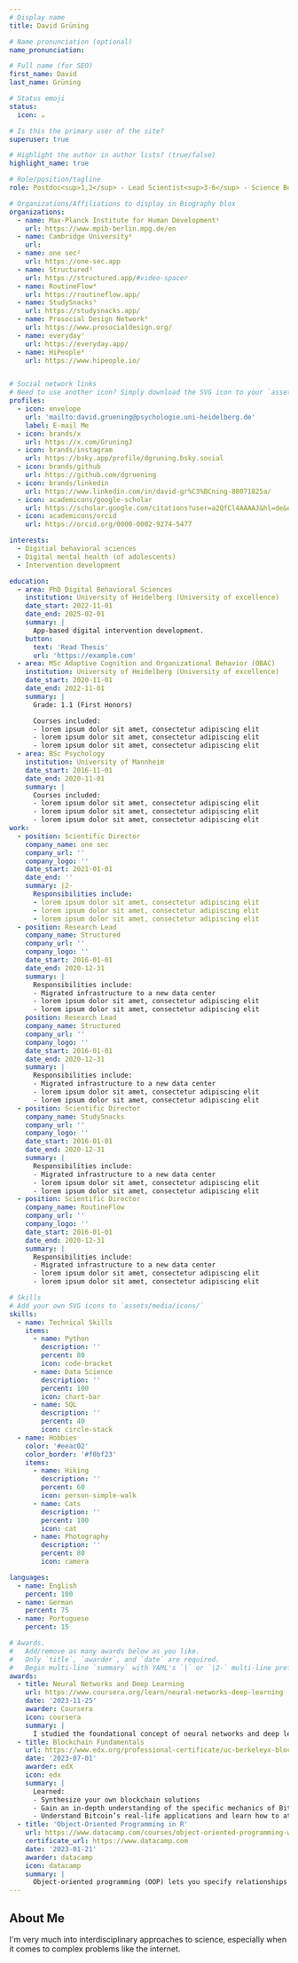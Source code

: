```yaml
---
# Display name
title: David Grüning

# Name pronunciation (optional)
name_pronunciation:

# Full name (for SEO)
first_name: David
last_name: Grüning

# Status emoji
status:
  icon: ☕️

# Is this the primary user of the site?
superuser: true

# Highlight the author in author lists? (true/false)
highlight_name: true

# Role/position/tagline
role: Postdoc<sup>1,2</sup> - Lead Scientist<sup>3-6</sup> - Science Board Chair<sup>6</sup>

# Organizations/Affiliations to display in Biography blox
organizations:
  - name: Max-Planck Institute for Human Development¹
    url: https://www.mpib-berlin.mpg.de/en
  - name: Cambridge University²
    url: 
  - name: one sec²
    url: https://one-sec.app
  - name: Structured³
    url: https://structured.app/#video-spacer
  - name: RoutineFlow⁴
    url: https://routineflow.app/
  - name: StudySnacks⁵
    url: https://studysnacks.app/
  - name: Prosocial Design Network⁶
    url: https://www.prosocialdesign.org/
  - name: everyday⁷
    url: https://everyday.app/
  - name: HiPeople⁸
    url: https://www.hipeople.io/


# Social network links
# Need to use another icon? Simply download the SVG icon to your `assets/media/icons/` folder.
profiles:
  - icon: envelope
    url: 'mailto:david.gruening@psychologie.uni-heidelberg.de'
    label: E-mail Me
  - icon: brands/x
    url: https://x.com/GruningJ
  - icon: brands/instagram
    url: https://bsky.app/profile/dgruning.bsky.social
  - icon: brands/github
    url: https://github.com/dgruening
  - icon: brands/linkedin
    url: https://www.linkedin.com/in/david-gr%C3%BCning-88071825a/
  - icon: academicons/google-scholar
    url: https://scholar.google.com/citations?user=a2QfCl4AAAAJ&hl=de&oi=ao
  - icon: academicons/orcid
    url: https://orcid.org/0000-0002-9274-5477

interests:
  - Digitial behavioral sciences
  - Digital mental health (of adolescents)
  - Intervention development

education:
  - area: PhD Digital Behavioral Sciences
    institution: University of Heidelberg (University of excellence)
    date_start: 2022-11-01
    date_end: 2025-02-01
    summary: |
      App-based digital intervention development.
    button:
      text: 'Read Thesis'
      url: 'https://example.com'
  - area: MSc Adaptive Cognition and Organizational Behavior (OBAC)
    institution: University of Heidelberg (University of excellence)
    date_start: 2020-11-01
    date_end: 2022-11-01
    summary: |
      Grade: 1.1 (First Honors)

      Courses included:
      - lorem ipsum dolor sit amet, consectetur adipiscing elit
      - lorem ipsum dolor sit amet, consectetur adipiscing elit
      - lorem ipsum dolor sit amet, consectetur adipiscing elit
  - area: BSc Psychology
    institution: University of Mannheim
    date_start: 2016-11-01
    date_end: 2020-11-01
    summary: |
      Courses included:
      - lorem ipsum dolor sit amet, consectetur adipiscing elit
      - lorem ipsum dolor sit amet, consectetur adipiscing elit
      - lorem ipsum dolor sit amet, consectetur adipiscing elit
work:
  - position: Scientific Director
    company_name: one sec
    company_url: ''
    company_logo: ''
    date_start: 2021-01-01
    date_end: ''
    summary: |2-
      Responsibilities include:
      - lorem ipsum dolor sit amet, consectetur adipiscing elit
      - lorem ipsum dolor sit amet, consectetur adipiscing elit
      - lorem ipsum dolor sit amet, consectetur adipiscing elit
  - position: Research Lead
    company_name: Structured
    company_url: ''
    company_logo: ''
    date_start: 2016-01-01
    date_end: 2020-12-31
    summary: |
      Responsibilities include:
      - Migrated infrastructure to a new data center
      - lorem ipsum dolor sit amet, consectetur adipiscing elit
      - lorem ipsum dolor sit amet, consectetur adipiscing elit
    position: Research Lead
    company_name: Structured
    company_url: ''
    company_logo: ''
    date_start: 2016-01-01
    date_end: 2020-12-31
    summary: |
      Responsibilities include:
      - Migrated infrastructure to a new data center
      - lorem ipsum dolor sit amet, consectetur adipiscing elit
      - lorem ipsum dolor sit amet, consectetur adipiscing elit
  - position: Scientific Director
    company_name: StudySnacks
    company_url: ''
    company_logo: ''
    date_start: 2016-01-01
    date_end: 2020-12-31
    summary: |
      Responsibilities include:
      - Migrated infrastructure to a new data center
      - lorem ipsum dolor sit amet, consectetur adipiscing elit
      - lorem ipsum dolor sit amet, consectetur adipiscing elit
  - position: Scientific Director
    company_name: RoutineFlow
    company_url: ''
    company_logo: ''
    date_start: 2016-01-01
    date_end: 2020-12-31
    summary: |
      Responsibilities include:
      - Migrated infrastructure to a new data center
      - lorem ipsum dolor sit amet, consectetur adipiscing elit
      - lorem ipsum dolor sit amet, consectetur adipiscing elit

# Skills
# Add your own SVG icons to `assets/media/icons/`
skills:
  - name: Technical Skills
    items:
      - name: Python
        description: ''
        percent: 80
        icon: code-bracket
      - name: Data Science
        description: ''
        percent: 100
        icon: chart-bar
      - name: SQL
        description: ''
        percent: 40
        icon: circle-stack
  - name: Hobbies
    color: '#eeac02'
    color_border: '#f0bf23'
    items:
      - name: Hiking
        description: ''
        percent: 60
        icon: person-simple-walk
      - name: Cats
        description: ''
        percent: 100
        icon: cat
      - name: Photography
        description: ''
        percent: 80
        icon: camera

languages:
  - name: English
    percent: 100
  - name: German
    percent: 75
  - name: Portuguese
    percent: 15

# Awards.
#   Add/remove as many awards below as you like.
#   Only `title`, `awarder`, and `date` are required.
#   Begin multi-line `summary` with YAML's `|` or `|2-` multi-line prefix and indent 2 spaces below.
awards:
  - title: Neural Networks and Deep Learning
    url: https://www.coursera.org/learn/neural-networks-deep-learning
    date: '2023-11-25'
    awarder: Coursera
    icon: coursera
    summary: |
      I studied the foundational concept of neural networks and deep learning. By the end, I was familiar with the significant technological trends driving the rise of deep learning; build, train, and apply fully connected deep neural networks; implement efficient (vectorized) neural networks; identify key parameters in a neural network’s architecture; and apply deep learning to your own applications.
  - title: Blockchain Fundamentals
    url: https://www.edx.org/professional-certificate/uc-berkeleyx-blockchain-fundamentals
    date: '2023-07-01'
    awarder: edX
    icon: edx
    summary: |
      Learned:
      - Synthesize your own blockchain solutions
      - Gain an in-depth understanding of the specific mechanics of Bitcoin
      - Understand Bitcoin’s real-life applications and learn how to attack and destroy Bitcoin, Ethereum, smart contracts and Dapps, and alternatives to Bitcoin’s Proof-of-Work consensus algorithm
  - title: 'Object-Oriented Programming in R'
    url: https://www.datacamp.com/courses/object-oriented-programming-with-s3-and-r6-in-r
    certificate_url: https://www.datacamp.com
    date: '2023-01-21'
    awarder: datacamp
    icon: datacamp
    summary: |
      Object-oriented programming (OOP) lets you specify relationships between functions and the objects that they can act on, helping you manage complexity in your code. This is an intermediate level course, providing an introduction to OOP, using the S3 and R6 systems. S3 is a great day-to-day R programming tool that simplifies some of the functions that you write. R6 is especially useful for industry-specific analyses, working with web APIs, and building GUIs.
---
```


## About Me

I'm very much into interdisciplinary approaches to science, especially when it comes to complex problems like the internet.
